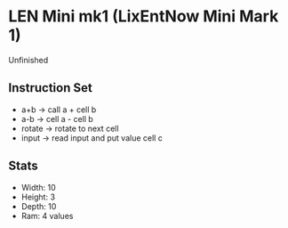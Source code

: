 # LEN Mini mk1 (LixEntNow Mini Mark 1)
Unfinished

## Instruction Set
- a+b -> call a + cell b
- a-b -> cell a - cell b
- rotate -> rotate to next cell
- input -> read input and put value cell c

## Stats
- Width: 10
- Height: 3
- Depth: 10
- Ram: 4 values
